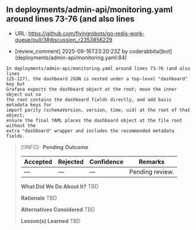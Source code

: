 ## In deployments/admin-api/monitoring.yaml around lines 73-76 (and also lines

- URL: https://github.com/flyingrobots/go-redis-work-queue/pull/3#discussion_r2353856229

- [review_comment] 2025-09-16T23:20:23Z by coderabbitai[bot] (deployments/admin-api/monitoring.yaml:84)

```text
In deployments/admin-api/monitoring.yaml around lines 73-76 (and also lines
125-127), the dashboard JSON is nested under a top-level "dashboard" key but
Grafana expects the dashboard object at the root; move the inner object out so
the root contains the dashboard fields directly, and add basic metadata keys for
import parity (schemaVersion, version, time, uid) at the root of that object;
ensure the final YAML places the dashboard object at the file root without the
extra "dashboard" wrapper and includes the recommended metadata fields.
```

> [!INFO]- **Pending**
> **Outcome**
> 
> | Accepted | Rejected | Confidence | Remarks |
> |----------|----------|------------|---------|
> | — | — | — | Pending review. |
>
> **What Did We Do About It?**
> TBD
>
> **Rationale**
> TBD
>
> **Alternatives Considered**
> TBD
>
> **Lesson(s) Learned**
> TBD
